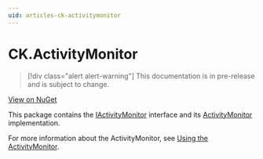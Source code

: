 ```yaml
---
uid: articles-ck-activitymonitor
---
```

CK.ActivityMonitor
==================

> [!div class="alert alert-warning"]
> This documentation is in pre-release and is subject to change.

[View on NuGet](https://www.nuget.org/packages/CK.ActivityMonitor/)

This package contains the [IActivityMonitor](xref:CK.Core.IActivityMonitor "CK.Core.IActivityMonitor") interface and its [ActivityMonitor](xref:CK.Core.ActivityMonitor "CK.Core.ActivityMonitor") implementation.

For more information about the ActivityMonitor, see [Using the ActivityMonitor](xref:articles-using-the-activitymonitor).